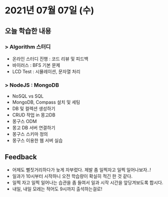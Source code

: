 # 2021년 07월 07일 (수) 

## 오늘 학습한 내용

### > Algorithm 스터디

- 온라인 스터디 진행 : 코드 리뷰 및 피드백
- 바이러스 : BFS 기본 문제
- LCD Test : 시뮬레이션, 문자열 처리

### > NodeJS : MongoDB

- NoSQL vs SQL
- MongoDB, Compass 설치 및 세팅
- DB 및 컬렉션 생성하기
- CRUD 작업 in 몽고DB
- 몽구스 ODM
- 몽고 DB 서버 연결하기
- 몽구스 스키마 정의
- 몽구스 이용한 웹 서버 실습



## Feedback

- 어제도 뻘짓거리하다가 늦게 자부렀다. 제발 좀 일찍자고 일찍 일어나보자..!
- 일과가 10시부터 시작하니 오전 학습량이 확실히 적긴 한 것 같다.
- 일찍 자고 일찍 일어나는 습관을 좀 들여서 일과 시작 시간을 앞당겨보도록 합시다.
- 내일, 내일 모레는 적어도 9시까지 출석하는걸로!





